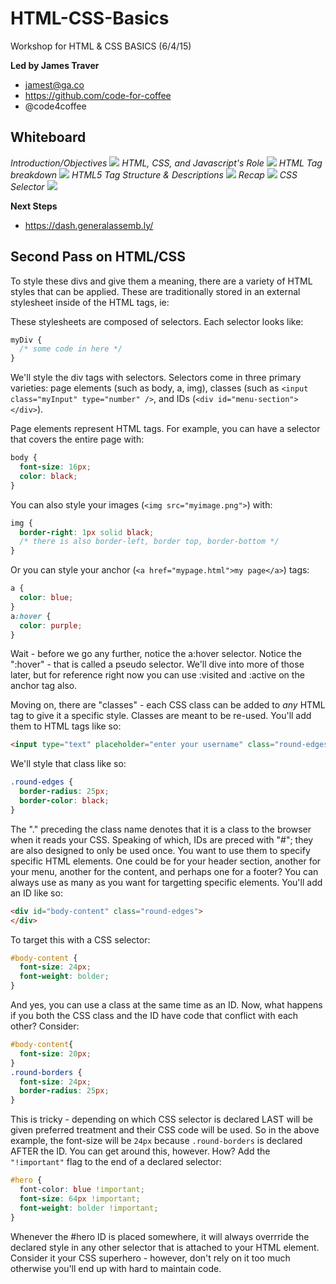 # HTML-CSS-Basics
Workshop for HTML &amp; CSS BASICS (6/4/15)

**Led by James Traver**
- jamest@ga.co
- https://github.com/code-for-coffee
- @code4coffee

## Whiteboard

*Introduction/Objectives*
<img src="https://github.com/ga-chicago/HTML-CSS-Basics/blob/master/img_intro.JPG">
*HTML, CSS, and Javascript's Role*
<img src="https://github.com/ga-chicago/HTML-CSS-Basics/blob/master/img_html_css_js.JPG">
*HTML Tag breakdown*
<img src="https://github.com/ga-chicago/HTML-CSS-Basics/blob/master/img_html_tag_breakdown.JPG">
*HTML5 Tag Structure & Descriptions*
<img src="https://github.com/ga-chicago/HTML-CSS-Basics/blob/master/img_html_tags.JPG">
*Recap*
<img src="https://github.com/ga-chicago/HTML-CSS-Basics/blob/master/img_whiteboard.JPG">
*CSS Selector*
<img src="https://github.com/ga-chicago/HTML-CSS-Basics/blob/master/img_css_selector.JPG">

**Next Steps**
- https://dash.generalassemb.ly/

## Second Pass on HTML/CSS
 
To style these divs and give them a meaning, there are a variety of HTML styles that can be applied.
These are traditionally stored in an external stylesheet inside of the <head></head> HTML tags, ie:
  
  <link rel="style" href="myStylesheet.css">
  
These stylesheets are composed of selectors. Each selector looks like:
 
```css
myDiv {
  /* some code in here */
}
```
  
We'll style the div tags with selectors. Selectors come in three primary varieties: page elements (such as body, a, img), 
classes  (such as `<input class="myInput" type="number" />`, and IDs (`<div id="menu-section"></div>`). 
 
Page elements represent HTML tags. For example, you can have a selector that covers the entire page with:
 
```css
body {
  font-size: 16px;
  color: black;
}
```
 
You can also style your images (`<img src="myimage.png">`) with:
 
```css
img {
  border-right: 1px solid black;
  /* there is also border-left, border top, border-bottom */
}
```
 
Or you can style your anchor (`<a href="mypage.html">my page</a>`) tags:

```css
a {
  color: blue;
}
a:hover {
  color: purple;
}
```
  
Wait - before we go any further, notice the a:hover selector. Notice the ":hover" - that is called a pseudo selector. 
We'll dive into more of those later, but for reference right now you can use :visited and :active on the anchor tag also.
 
Moving on, there are "classes" - each CSS class can be added to *any* HTML tag to give it a specific style. Classes are 
meant to be re-used. You'll add them to HTML tags like so: 
  
```html
<input type="text" placeholder="enter your username" class="round-edges" />
```
  
We'll style that class like so:
 
```css
.round-edges {
  border-radius: 25px;
  border-color: black;
}
```
  
The "." preceding the class name denotes that it is a class to the browser when it reads your CSS. Speaking of which,
IDs are preced with "#"; they are also designed to only be used once. You want to use them to specify specific HTML elements. 
One could be for your header section, another for your menu, another for the content, and perhaps one for a footer? You can
always use as many as you want for targetting specific elements. You'll add an ID like so:

```html 
<div id="body-content" class="round-edges">
</div>
```
  
To target this with a CSS selector:
 
```css
#body-content {
  font-size: 24px;
  font-weight: bolder;
}
```
  
And yes, you can use a class at the same time as an ID. Now, what happens if you both the CSS class and the ID have code that
conflict with each other? Consider:
 
```css
#body-content{
  font-size: 20px;
}
.round-borders {
  font-size: 24px;
  border-radius: 25px;
}
```
  
This is tricky - depending on which CSS selector is declared LAST will be given preferred treatment and their CSS code will be
used. So in the above example, the font-size will be `24px` because `.round-borders` is declared AFTER the ID. You can get around this, 
however. How? Add the `"!important"` flag to the end of a declared selector:

```css 
#hero {
  font-color: blue !important;
  font-size: 64px !important;
  font-weight: bolder !important;
}
```
  
Whenever the #hero ID is placed somewhere, it will always overrride the declared style in any other selector that is attached 
to your HTML element. Consider it your CSS superhero - however, don't rely on it too much otherwise you'll end up with
hard to maintain code.
